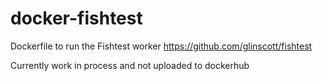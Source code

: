 # docker-fishtest
Dockerfile to run the Fishtest worker https://github.com/glinscott/fishtest

Currently work in process and not uploaded to dockerhub
